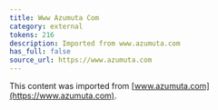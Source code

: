```yaml
---
title: Www Azumuta Com
category: external
tokens: 216
description: Imported from www.azumuta.com
has_full: false
source_url: https://www.azumuta.com
---
```


This content was imported from [www.azumuta.com](https://www.azumuta.com).
